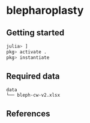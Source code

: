 # blepharoplasty

## Getting started 
```julia
julia> ]
pkg> activate .
pkg> instantiate
```
## Required data
    data
    └── bleph-cw-v2.xlsx 

## References